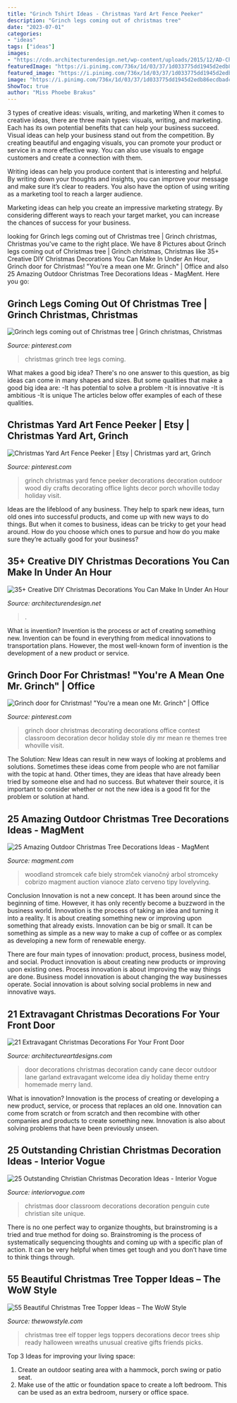 ```yaml
---
title: "Grinch Tshirt Ideas - Christmas Yard Art Fence Peeker"
description: "Grinch legs coming out of christmas tree"
date: "2023-07-01"
categories:
- "ideas"
tags: ["ideas"]
images:
- "https://cdn.architecturendesign.net/wp-content/uploads/2015/12/AD-Christmas-Decorations-You-Can-Make-In-An-Hour-33.jpg"
featuredImage: "https://i.pinimg.com/736x/1d/03/37/1d033775dd1945d2edb86ecdbadc8783.jpg"
featured_image: "https://i.pinimg.com/736x/1d/03/37/1d033775dd1945d2edb86ecdbadc8783.jpg"
image: "https://i.pinimg.com/736x/1d/03/37/1d033775dd1945d2edb86ecdbadc8783.jpg"
ShowToc: true
author: "Miss Phoebe Brakus"
---
```



3 types of creative ideas: visuals, writing, and marketing
When it comes to creative ideas, there are three main types: visuals, writing, and marketing. Each has its own potential benefits that can help your business succeed.
Visual ideas can help your business stand out from the competition. By creating beautiful and engaging visuals, you can promote your product or service in a more effective way. You can also use visuals to engage customers and create a connection with them.

Writing ideas can help you produce content that is interesting and helpful. By writing down your thoughts and insights, you can improve your message and make sure it’s clear to readers. You also have the option of using writing as a marketing tool to reach a larger audience.

Marketing ideas can help you create an impressive marketing strategy. By considering different ways to reach your target market, you can increase the chances of success for your business.

	

		
looking for Grinch legs coming out of Christmas tree | Grinch christmas, Christmas you've came to the right place. We have 8 Pictures about Grinch legs coming out of Christmas tree | Grinch christmas, Christmas like 35+ Creative DIY Christmas Decorations You Can Make In Under An Hour, Grinch door for Christmas! &quot;You&#039;re a mean one Mr. Grinch&quot; | Office and also 25 Amazing Outdoor Christmas Tree Decorations Ideas - MagMent. Here you go:
		
    
## Grinch Legs Coming Out Of Christmas Tree | Grinch Christmas, Christmas

<img loading=lazy src="https://i.pinimg.com/736x/53/b0/eb/53b0eb8afc7c7bbc162426fcc68ef18c--grinch-christmas-christmas-trees.jpg" onerror="this.onerror=null;this.src='https://tse3.mm.bing.net/th?id=OIP.tlhKgykO626lwuMhysrR9wHaJ3&amp;pid=15.1';" alt="Grinch legs coming out of Christmas tree | Grinch christmas, Christmas">

_Source: pinterest.com_

>christmas grinch tree legs coming. 

	

What makes a good big idea?
There's no one answer to this question, as big ideas can come in many shapes and sizes. But some qualities that make a good big idea are: 
-It has potential to solve a problem
-It is innovative
-It is ambitious
-It is unique 
The articles below offer examples of each of these qualities.

    
## Christmas Yard Art Fence Peeker | Etsy | Christmas Yard Art, Grinch

<img loading=lazy src="https://i.pinimg.com/736x/65/aa/8d/65aa8d4586100212add578926a6a7bf7.jpg" onerror="this.onerror=null;this.src='https://tse2.mm.bing.net/th?id=OIP.bYTgNLEbZL0exOP-MjSJLgHaLH&amp;pid=15.1';" alt="Christmas Yard Art Fence Peeker | Etsy | Christmas yard art, Grinch">

_Source: pinterest.com_

>grinch christmas yard fence peeker decorations decoration outdoor wood diy crafts decorating office lights decor porch whoville today holiday visit. 

	

Ideas are the lifeblood of any business. They help to spark new ideas, turn old ones into successful products, and come up with new ways to do things. But when it comes to business, ideas can be tricky to get your head around. How do you choose which ones to pursue and how do you make sure they’re actually good for your business?

    
## 35+ Creative DIY Christmas Decorations You Can Make In Under An Hour

<img loading=lazy src="https://cdn.architecturendesign.net/wp-content/uploads/2015/12/AD-Christmas-Decorations-You-Can-Make-In-An-Hour-33.jpg" onerror="this.onerror=null;this.src='https://tse2.mm.bing.net/th?id=OIP.hPirGQULTwAxF4eMDeTgmQHaNS&amp;pid=15.1';" alt="35+ Creative DIY Christmas Decorations You Can Make In Under An Hour">

_Source: architecturendesign.net_

>. 

	

What is invention?
Invention is the process or act of creating something new. Invention can be found in everything from medical innovations to transportation plans. However, the most well-known form of invention is the development of a new product or service.

    
## Grinch Door For Christmas! &quot;You&#039;re A Mean One Mr. Grinch&quot; | Office

<img loading=lazy src="https://i.pinimg.com/736x/1d/03/37/1d033775dd1945d2edb86ecdbadc8783.jpg" onerror="this.onerror=null;this.src='https://tse1.mm.bing.net/th?id=OIP.R6dmPqW4jVEUUHdSqjxa4wHaJ6&amp;pid=15.1';" alt="Grinch door for Christmas! &quot;You&#039;re a mean one Mr. Grinch&quot; | Office">

_Source: pinterest.com_

>grinch door christmas decorating decorations office contest classroom decoration decor holiday stole diy mr mean re themes tree whoville visit. 

	

The Solution:
New Ideas can result in new ways of looking at problems and solutions. Sometimes these ideas come from people who are not familiar with the topic at hand. Other times, they are ideas that have already been tried by someone else and had no success. But whatever their source, it is important to consider whether or not the new idea is a good fit for the problem or solution at hand.

    
## 25 Amazing Outdoor Christmas Tree Decorations Ideas - MagMent

<img loading=lazy src="http://magment.com/wp-content/uploads/2016/10/Unique-Christmas-Tree-Ideas.jpeg" onerror="this.onerror=null;this.src='https://tse1.mm.bing.net/th?id=OIP.d1LZhMdKj-EQlj8PXt261wHaN6&amp;pid=15.1';" alt="25 Amazing Outdoor Christmas Tree Decorations Ideas - MagMent">

_Source: magment.com_

>woodland stromcek cafe biely stromček vianočný arbol stromceky cobrizo magment auction vianoce zlato cerveno tipy lovelyving. 

	

Conclusion
Innovation is not a new concept. It has been around since the beginning of time. However, it has only recently become a buzzword in the business world.
Innovation is the process of taking an idea and turning it into a reality. It is about creating something new or improving upon something that already exists. Innovation can be big or small. It can be something as simple as a new way to make a cup of coffee or as complex as developing a new form of renewable energy.

There are four main types of innovation: product, process, business model, and social. Product innovation is about creating new products or improving upon existing ones. Process innovation is about improving the way things are done. Business model innovation is about changing the way businesses operate. Social innovation is about solving social problems in new and innovative ways.

    
## 21 Extravagant Christmas Decorations For Your Front Door

<img loading=lazy src="https://www.architectureartdesigns.com/wp-content/uploads/2016/11/10-41-630x840.jpg" onerror="this.onerror=null;this.src='https://tse4.mm.bing.net/th?id=OIP.lVf5Stvhz_8XdW0LylHXGAHaJ4&amp;pid=15.1';" alt="21 Extravagant Christmas Decorations For Your Front Door">

_Source: architectureartdesigns.com_

>door decorations christmas decoration candy cane decor outdoor lane garland extravagant welcome idea diy holiday theme entry homemade merry land. 

	

What is innovation?
Innovation is the process of creating or developing a new product, service, or process that replaces an old one. Innovation can come from scratch or from scratch and then recombine with other companies and products to create something new. Innovation is also about solving problems that have been previously unseen.

    
## 25 Outstanding Christian Christmas Decoration Ideas - Interior Vogue

<img loading=lazy src="http://interiorvogue.com/wp-content/uploads/2016/09/Penguin-Classroom-Door-Christmas-Decorations.jpg" onerror="this.onerror=null;this.src='https://tse3.mm.bing.net/th?id=OIP.knUdyHl-yqYbI7UGzu5OQQHaK6&amp;pid=15.1';" alt="25 Outstanding Christian Christmas Decoration Ideas - Interior Vogue">

_Source: interiorvogue.com_

>christmas door classroom decorations decoration penguin cute christian site unique. 

	

There is no one perfect way to organize thoughts, but brainstroming is a tried and true method for doing so. Brainstroming is the process of systematically sequencing thoughts and coming up with a specific plan of action. It can be very helpful when times get tough and you don’t have time to think things through.

    
## 55 Beautiful Christmas Tree Topper Ideas – The WoW Style

<img loading=lazy src="http://thewowstyle.com/wp-content/uploads/2014/11/457.jpg" onerror="this.onerror=null;this.src='https://tse4.mm.bing.net/th?id=OIP.OdfO4JRcme_4B8UA0LsQawHaJ4&amp;pid=15.1';" alt="55 Beautiful Christmas Tree Topper Ideas – The WoW Style">

_Source: thewowstyle.com_

>christmas tree elf topper legs toppers decorations decor trees ship ready halloween wreaths unusual creative gifts friends picks. 

	

Top 3 Ideas for improving your living space:
1. Create an outdoor seating area with a hammock, porch swing or patio seat.
2. Make use of the attic or foundation space to create a loft bedroom. This can be used as an extra bedroom, nursery or office space.

